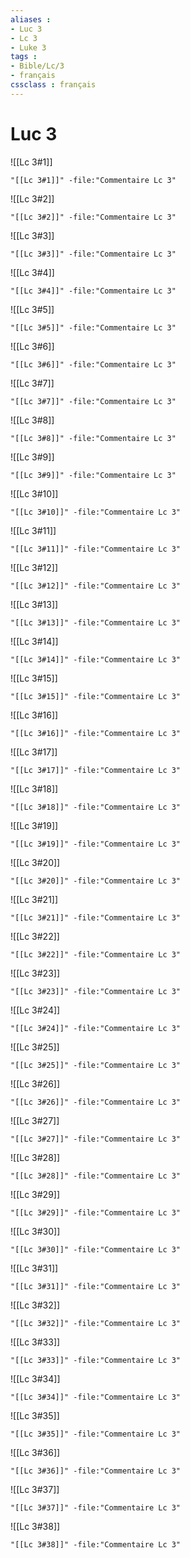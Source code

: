```yaml
---
aliases : 
- Luc 3
- Lc 3
- Luke 3
tags : 
- Bible/Lc/3
- français
cssclass : français
---
```


# Luc 3

![[Lc 3#1]]

```query
"[[Lc 3#1]]" -file:"Commentaire Lc 3"
```

![[Lc 3#2]]

```query
"[[Lc 3#2]]" -file:"Commentaire Lc 3"
```

![[Lc 3#3]]

```query
"[[Lc 3#3]]" -file:"Commentaire Lc 3"
```

![[Lc 3#4]]

```query
"[[Lc 3#4]]" -file:"Commentaire Lc 3"
```

![[Lc 3#5]]

```query
"[[Lc 3#5]]" -file:"Commentaire Lc 3"
```

![[Lc 3#6]]

```query
"[[Lc 3#6]]" -file:"Commentaire Lc 3"
```

![[Lc 3#7]]

```query
"[[Lc 3#7]]" -file:"Commentaire Lc 3"
```

![[Lc 3#8]]

```query
"[[Lc 3#8]]" -file:"Commentaire Lc 3"
```

![[Lc 3#9]]

```query
"[[Lc 3#9]]" -file:"Commentaire Lc 3"
```

![[Lc 3#10]]

```query
"[[Lc 3#10]]" -file:"Commentaire Lc 3"
```

![[Lc 3#11]]

```query
"[[Lc 3#11]]" -file:"Commentaire Lc 3"
```

![[Lc 3#12]]

```query
"[[Lc 3#12]]" -file:"Commentaire Lc 3"
```

![[Lc 3#13]]

```query
"[[Lc 3#13]]" -file:"Commentaire Lc 3"
```

![[Lc 3#14]]

```query
"[[Lc 3#14]]" -file:"Commentaire Lc 3"
```

![[Lc 3#15]]

```query
"[[Lc 3#15]]" -file:"Commentaire Lc 3"
```

![[Lc 3#16]]

```query
"[[Lc 3#16]]" -file:"Commentaire Lc 3"
```

![[Lc 3#17]]

```query
"[[Lc 3#17]]" -file:"Commentaire Lc 3"
```

![[Lc 3#18]]

```query
"[[Lc 3#18]]" -file:"Commentaire Lc 3"
```

![[Lc 3#19]]

```query
"[[Lc 3#19]]" -file:"Commentaire Lc 3"
```

![[Lc 3#20]]

```query
"[[Lc 3#20]]" -file:"Commentaire Lc 3"
```

![[Lc 3#21]]

```query
"[[Lc 3#21]]" -file:"Commentaire Lc 3"
```

![[Lc 3#22]]

```query
"[[Lc 3#22]]" -file:"Commentaire Lc 3"
```

![[Lc 3#23]]

```query
"[[Lc 3#23]]" -file:"Commentaire Lc 3"
```

![[Lc 3#24]]

```query
"[[Lc 3#24]]" -file:"Commentaire Lc 3"
```

![[Lc 3#25]]

```query
"[[Lc 3#25]]" -file:"Commentaire Lc 3"
```

![[Lc 3#26]]

```query
"[[Lc 3#26]]" -file:"Commentaire Lc 3"
```

![[Lc 3#27]]

```query
"[[Lc 3#27]]" -file:"Commentaire Lc 3"
```

![[Lc 3#28]]

```query
"[[Lc 3#28]]" -file:"Commentaire Lc 3"
```

![[Lc 3#29]]

```query
"[[Lc 3#29]]" -file:"Commentaire Lc 3"
```

![[Lc 3#30]]

```query
"[[Lc 3#30]]" -file:"Commentaire Lc 3"
```

![[Lc 3#31]]

```query
"[[Lc 3#31]]" -file:"Commentaire Lc 3"
```

![[Lc 3#32]]

```query
"[[Lc 3#32]]" -file:"Commentaire Lc 3"
```

![[Lc 3#33]]

```query
"[[Lc 3#33]]" -file:"Commentaire Lc 3"
```

![[Lc 3#34]]

```query
"[[Lc 3#34]]" -file:"Commentaire Lc 3"
```

![[Lc 3#35]]

```query
"[[Lc 3#35]]" -file:"Commentaire Lc 3"
```

![[Lc 3#36]]

```query
"[[Lc 3#36]]" -file:"Commentaire Lc 3"
```

![[Lc 3#37]]

```query
"[[Lc 3#37]]" -file:"Commentaire Lc 3"
```

![[Lc 3#38]]

```query
"[[Lc 3#38]]" -file:"Commentaire Lc 3"
```

